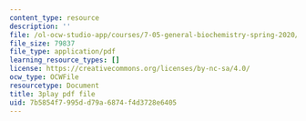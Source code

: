 ```yaml
---
content_type: resource
description: ''
file: /ol-ocw-studio-app/courses/7-05-general-biochemistry-spring-2020/7b5854f7995dd79a6874f4d3728e6405_7uCfPTwwYIc.pdf
file_size: 79837
file_type: application/pdf
learning_resource_types: []
license: https://creativecommons.org/licenses/by-nc-sa/4.0/
ocw_type: OCWFile
resourcetype: Document
title: 3play pdf file
uid: 7b5854f7-995d-d79a-6874-f4d3728e6405
---
```

